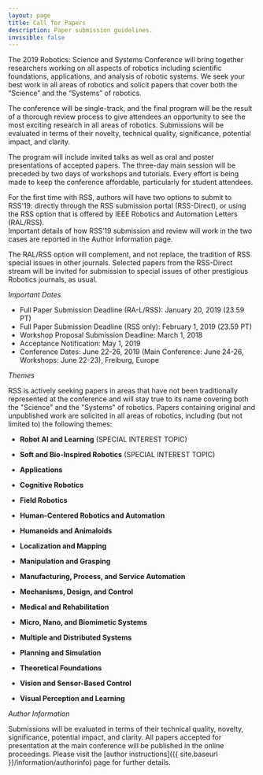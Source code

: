 ```yaml
---
layout: page
title: Call for Papers
description: Paper submission guidelines.
invisible: false
---
```


The 2019 Robotics: Science and Systems Conference will bring together researchers working on all aspects of robotics including scientific foundations, applications, and analysis of robotic systems. We seek your best work in all 
areas of robotics and solicit papers that cover both the “Science” and the “Systems” of robotics. 

The conference will be single-track, and the final program will be the result of a thorough review process to give attendees an opportunity to see the most exciting research in all areas of robotics. Submissions will be evaluated 
in terms of their novelty, technical quality, significance, potential impact, and clarity.

The program will include invited talks as well as oral and poster presentations of accepted papers. The three-day main session will be preceded by two days of workshops and tutorials. Every effort is being made to keep the 
conference affordable, particularly for student attendees.

For the first time with RSS, authors will have two options to submit to RSS'19: directly through the RSS submission portal (RSS-Direct), or using the RSS option that is offered by IEEE Robotics and Automation Letters (RAL/RSS).  
Important details of how RSS’19 submission and review will work in the two cases are reported in the Author Information page.

The RAL/RSS option will complement, and not replace, the tradition of RSS special issues in other journals.  Selected papers from the RSS-Direct stream will be invited for submission to special issues of other prestigious 
Robotics journals, as usual.

*Important Dates*

*    Full Paper Submission Deadline (RA-L/RSS): January 20, 2019 (23.59 PT)
*    Full Paper Submission Deadline (RSS only): February 1, 2019 (23.59 PT)
*    Workshop Proposal Submission Deadline: March 1, 2018
*    Acceptance Notification: May 1, 2019
*    Conference Dates: June 22-26, 2019 (Main Conference: June 24-26, Workshops: June 22-23), Freiburg, Europe

*Themes*

RSS is actively seeking papers in areas that have not been traditionally represented at the conference and will stay true to its name covering both the "Science" and the "Systems" of robotics. Papers containing
original and unpublished work are solicited in all areas of robotics, including (but not limited to) the following themes:

* **Robot AI and Learning** (SPECIAL INTEREST TOPIC)
* **Soft and Bio-Inspired Robotics** (SPECIAL INTEREST TOPIC)

* **Applications**
* **Cognitive Robotics**
* **Field Robotics**
* **Human-Centered Robotics and Automation**
* **Humanoids and Animaloids**
* **Localization and Mapping**
* **Manipulation and Grasping**
* **Manufacturing, Process, and Service Automation**
* **Mechanisms, Design, and Control**
* **Medical and Rehabilitation**
* **Micro, Nano, and Biomimetic Systems**
* **Multiple and Distributed Systems**
* **Planning and Simulation**
* **Theoretical Foundations**
* **Vision and Sensor-Based Control**
* **Visual Perception and Learning**

*Author Information*

Submissions will be evaluated in terms of their technical quality, novelty, significance, potential impact, and clarity.  All papers accepted for presentation at the 
main conference will be published in the online proceedings.  Please visit the [author instructions]({{ site.baseurl }}/information/authorinfo) page for further details.
